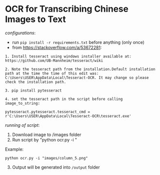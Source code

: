 # OCR for Transcribing Chinese Images to Text

*configurations*: 
- run ```pip install -r requirements.txt``` before anything (only once)
- from https://stackoverflow.com/a/53672281:
```
1. Install tesseract using windows installer available at: https://github.com/UB-Mannheim/tesseract/wiki

2. Note the tesseract path from the installation.Default installation path at the time the time of this edit was: C:\Users\USER\AppData\Local\Tesseract-OCR. It may change so please check the installation path.

3. pip install pytesseract

4. set the tesseract path in the script before calling image_to_string:

pytesseract.pytesseract.tesseract_cmd = r'C:\Users\USER\AppData\Local\Tesseract-OCR\tesseract.exe'
```

*running of script*:

1. Download image to /images folder
2. Run script by "python ocr.py -i <path to image>"

Example:
```
python ocr.py -i "images/column_5.png"
```
3. Output will be generated into `/output` folder
